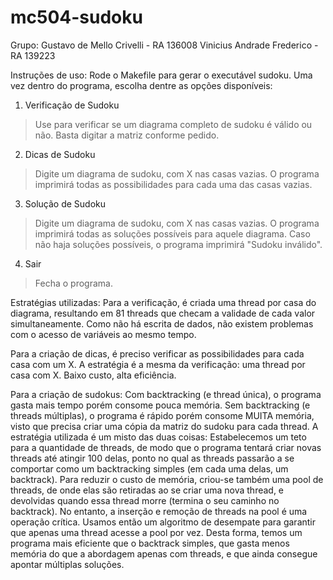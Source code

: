mc504-sudoku
============
Grupo:
Gustavo de Mello Crivelli  - RA 136008
Vinicius Andrade Frederico - RA 139223

Instruções de uso:
Rode o Makefile para gerar o executável sudoku.
Uma vez dentro do programa, escolha dentre as opções disponíveis:

1. Verificação de Sudoku
> Use para verificar se um diagrama completo de sudoku é válido ou não.
> Basta digitar a matriz conforme pedido.

2. Dicas de Sudoku
> Digite um diagrama de sudoku, com X nas casas vazias. 
> O programa imprimirá todas as possibilidades para cada uma das casas vazias.

3. Solução de Sudoku
> Digite um diagrama de sudoku, com X nas casas vazias. 
> O programa imprimirá todas as soluções possíveis para aquele diagrama.
> Caso não haja soluções possíveis, o programa imprimirá "Sudoku inválido".

4. Sair
> Fecha o programa.


Estratégias utilizadas:
Para a verificação, é criada uma thread por casa do diagrama, resultando em 81 threads
que checam a validade de cada valor simultaneamente. Como não há escrita de dados, não
existem problemas com o acesso de variáveis ao mesmo tempo. 

Para a criação de dicas, é preciso verificar as possibilidades para cada casa com um X.
A estratégia é a mesma da verificação: uma thread por casa com X. Baixo custo, alta 
eficiência.

Para a criação de sudokus:
Com backtracking (e thread única), o programa gasta mais tempo porém consome pouca memória.
Sem backtracking (e threads múltiplas), o programa é rápido porém consome MUITA memória,
visto que precisa criar uma cópia da matriz do sudoku para cada thread.
A estratégia utilizada é um misto das duas coisas: Estabelecemos um teto para a quantidade de threads,
de modo que o programa tentará criar novas threads até atingir 100 delas, ponto no qual as threads
passarão a se comportar como um backtracking simples (em cada uma delas, um backtrack).
Para reduzir o custo de memória, criou-se também uma pool de threads, de onde elas são retiradas ao se
criar uma nova thread, e devolvidas quando essa thread morre (termina o seu caminho no backtrack).
No entanto, a inserção e remoção de threads na pool é uma operação crítica. Usamos então um
algoritmo de desempate para garantir que apenas uma thread acesse a pool por vez.
Desta forma, temos um programa mais eficiente que o backtrack simples, que gasta menos memória
do que a abordagem apenas com threads, e que ainda consegue apontar múltiplas soluções.